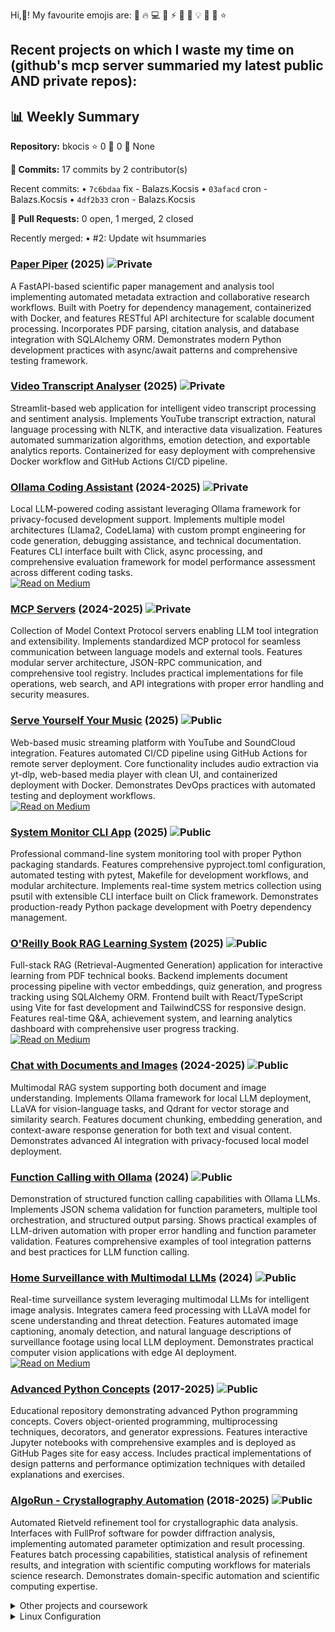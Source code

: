 Hi,👋! My favourite emojis are: 🚀 🔥 💻 🎯 ⚡ 🌟 🎉 💡 🔮 🎨 ⭐ 


## Recent projects on which I waste my time on (github's mcp server summaried my latest public AND private repos):


## 📊 Weekly Summary

**Repository:** bkocis ⭐ 0 🍴 0
📝 None

**🔨 Commits:** 17 commits by 2 contributor(s)

Recent commits:
• `7c6bdaa` fix - Balazs.Kocsis
• `03afacd` cron - Balazs.Kocsis
• `4df2b33` cron - Balazs.Kocsis

**🔀 Pull Requests:** 0 open, 1 merged, 2 closed

Recently merged:
• #2: Update wit hsummaries 

### **[Paper Piper](https://github.com/bkocis/paper-piper)** (2025) ![Private](https://img.shields.io/badge/Repo-Private-red)
A FastAPI-based scientific paper management and analysis tool implementing automated metadata extraction and collaborative research workflows. Built with Poetry for dependency management, containerized with Docker, and features RESTful API architecture for scalable document processing. Incorporates PDF parsing, citation analysis, and database integration with SQLAlchemy ORM. Demonstrates modern Python development practices with async/await patterns and comprehensive testing framework.

### **[Video Transcript Analyser](https://github.com/bkocis/video-transcript-analyser)** (2025) ![Private](https://img.shields.io/badge/Repo-Private-red)
Streamlit-based web application for intelligent video transcript processing and sentiment analysis. Implements YouTube transcript extraction, natural language processing with NLTK, and interactive data visualization. Features automated summarization algorithms, emotion detection, and exportable analytics reports. Containerized for easy deployment with comprehensive Docker workflow and GitHub Actions CI/CD pipeline.

### **[Ollama Coding Assistant](https://github.com/bkocis/ollama-coding-assistant)** (2024-2025) ![Private](https://img.shields.io/badge/Repo-Private-red)
Local LLM-powered coding assistant leveraging Ollama framework for privacy-focused development support. Implements multiple model architectures (Llama2, CodeLlama) with custom prompt engineering for code generation, debugging assistance, and technical documentation. Features CLI interface built with Click, async processing, and comprehensive evaluation framework for model performance assessment across different coding tasks.  
<a href="https://medium.com/@balazskocsis/list/ollama-run-llms-localy-f9f124256761" target="blank"><img align="top" src="https://img.shields.io/badge/Medium-000000?style=for-the-badge&logo=medium&logoColor=white" alt="Read on Medium"/></a>

### **[MCP Servers](https://github.com/bkocis/mcp-servers)** (2024-2025) ![Private](https://img.shields.io/badge/Repo-Private-red)
Collection of Model Context Protocol servers enabling LLM tool integration and extensibility. Implements standardized MCP protocol for seamless communication between language models and external tools. Features modular server architecture, JSON-RPC communication, and comprehensive tool registry. Includes practical implementations for file operations, web search, and API integrations with proper error handling and security measures.

### **[Serve Yourself Your Music](https://github.com/bkocis/serve-yourself-your-music-public)** (2025) ![Public](https://img.shields.io/badge/Repo-Public/_Private_deployment-brightgreen)
Web-based music streaming platform with YouTube and SoundCloud integration. Features automated CI/CD pipeline using GitHub Actions for remote server deployment. Core functionality includes audio extraction via yt-dlp, web-based media player with clean UI, and containerized deployment with Docker. Demonstrates DevOps practices with automated testing and deployment workflows.  
<a href="https://medium.com/@balazskocis/deploying-to-a-server-with-github-actions-a-deep-dive-e8558e83a4d7" target="blank"><img align="top" src="https://img.shields.io/badge/Medium-000000?style=for-the-badge&logo=medium&logoColor=white" alt="Read on Medium"/></a>

### **[System Monitor CLI App](https://github.com/bkocis/system-monitor-cli-app)** (2025) ![Public](https://img.shields.io/badge/Repo-Public-brightgreen)
Professional command-line system monitoring tool with proper Python packaging standards. Features comprehensive pyproject.toml configuration, automated testing with pytest, Makefile for development workflows, and modular architecture. Implements real-time system metrics collection using psutil with extensible CLI interface built on Click framework. Demonstrates production-ready Python package development with Poetry dependency management.

### **[O'Reilly Book RAG Learning System](https://github.com/bkocis/oreilly-book-rag)** (2025) ![Public](https://img.shields.io/badge/Repo-Public-brightgreen)
Full-stack RAG (Retrieval-Augmented Generation) application for interactive learning from PDF technical books. Backend implements document processing pipeline with vector embeddings, quiz generation, and progress tracking using SQLAlchemy ORM. Frontend built with React/TypeScript using Vite for fast development and TailwindCSS for responsive design. Features real-time Q&A, achievement system, and learning analytics dashboard with comprehensive user progress tracking.  
<a href="https://medium.com/@balazskocsis/how-to-define-endpoints-for-image-captioning-applications-using-fastapi-0ef5ffba65a4" target="blank"><img align="top" src="https://img.shields.io/badge/Medium-000000?style=for-the-badge&logo=medium&logoColor=white" alt="Read on Medium"/></a>

### **[Chat with Documents and Images](https://github.com/bkocis/chat-with-documents-and-images)** (2024-2025) ![Public](https://img.shields.io/badge/Repo-Public-brightgreen)
Multimodal RAG system supporting both document and image understanding. Implements Ollama framework for local LLM deployment, LLaVA for vision-language tasks, and Qdrant for vector storage and similarity search. Features document chunking, embedding generation, and context-aware response generation for both text and visual content. Demonstrates advanced AI integration with privacy-focused local model deployment.

### **[Function Calling with Ollama](https://github.com/bkocis/function-calling-with-ollama)** (2024) ![Public](https://img.shields.io/badge/Repo-Public-brightgreen)
Demonstration of structured function calling capabilities with Ollama LLMs. Implements JSON schema validation for function parameters, multiple tool orchestration, and structured output parsing. Shows practical examples of LLM-driven automation with proper error handling and function parameter validation. Features comprehensive examples of tool integration patterns and best practices for LLM function calling.

### **[Home Surveillance with Multimodal LLMs](https://github.com/bkocis/home-surveillance-with-multimodal-llms)** (2024) ![Public](https://img.shields.io/badge/Repo-Public-brightgreen)
Real-time surveillance system leveraging multimodal LLMs for intelligent image analysis. Integrates camera feed processing with LLaVA model for scene understanding and threat detection. Features automated image captioning, anomaly detection, and natural language descriptions of surveillance footage using local LLM deployment. Demonstrates practical computer vision applications with edge AI deployment.  
<a href="https://python.plainenglish.io/home-surveillance-with-llms-ollama-using-llava-1-6-005f193293d3" target="blank"><img align="top" src="https://img.shields.io/badge/Medium-000000?style=for-the-badge&logo=medium&logoColor=white" alt="Read on Medium"/></a>

### **[Advanced Python Concepts](https://github.com/bkocis/advance-your-python)** (2017-2025) ![Public](https://img.shields.io/badge/Repo-Public-brightgreen)
Educational repository demonstrating advanced Python programming concepts. Covers object-oriented programming, multiprocessing techniques, decorators, and generator expressions. Features interactive Jupyter notebooks with comprehensive examples and is deployed as GitHub Pages site for easy access. Includes practical implementations of design patterns and performance optimization techniques with detailed explanations and exercises.

### **[AlgoRun - Crystallography Automation](https://github.com/bkocis/AlgoRun)** (2018-2025) ![Public](https://img.shields.io/badge/Repo-Public-brightgreen)
Automated Rietveld refinement tool for crystallographic data analysis. Interfaces with FullProf software for powder diffraction analysis, implementing automated parameter optimization and result processing. Features batch processing capabilities, statistical analysis of refinement results, and integration with scientific computing workflows for materials science research. Demonstrates domain-specific automation and scientific computing expertise.



<details>
<summary> Other projects and coursework</summary>
  
- **[AWS Recognition Object Detection](https://github.com/bkocis/bertelsmann-dsml-group-projects)** ![Public](https://img.shields.io/badge/Repo-Public-brightgreen) - Cloud-based computer vision
- **Kubernetes & Docker**
  - [Flask App on AWS EKS](https://github.com/bkocis/CloudDevOps-ND-Capstone) ![Public](https://img.shields.io/badge/Repo-Public-brightgreen) - Docker containerization with Kubernetes deployment
  - [Kubernetes Cluster Deployment](https://github.com/bkocis/cloud-miniproject-01/tree/test-kubernetes) ![Public](https://img.shields.io/badge/Repo-Public-brightgreen) - Flask application orchestration
- **[ML Microservice Operationalization](https://github.com/bkocis/CloudDevOps-ND-Operationalize-ML-Microservice)** ![Public](https://img.shields.io/badge/Repo-Public-brightgreen)
- **[Infrastructure as Code](https://github.com/bkocis/CloudDevOps-ND-Infrastructure-as-code)** ![Public](https://img.shields.io/badge/Repo-Public-brightgreen) - AWS automation
</details>



<details>
<summary> Linux Configuration</summary>

- [Linux Command Collection](https://github.com/bkocis/one-liners) ![Public](https://img.shields.io/badge/Repo-Public-brightgreen) - Curated list of useful commands
- [Dotfiles](https://github.com/bkocis/dotfiles) ![Public](https://img.shields.io/badge/Repo-Public-brightgreen) - Personal configuration files
  - [Vim Configuration](https://github.com/bkocis/dotfiles/blob/master/vimrc)
  - [Shell Configuration](https://github.com/bkocis/dotfiles/blob/master/bashrc) - Bash & Zsh
</details>